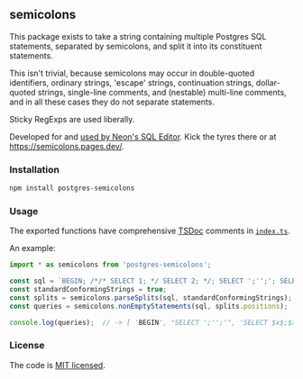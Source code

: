 ## semicolons

This package exists to take a string containing multiple Postgres SQL statements, separated by semicolons, and split it into its constituent statements.

This isn't trivial, because semicolons may occur in double-quoted identifiers, ordinary strings, 'escape' strings, continuation strings, dollar-quoted strings, single-line comments, and (nestable) multi-line comments, and in all these cases they do not separate statements.

Sticky RegExps are used liberally.

Developed for and [used by Neon's SQL Editor](https://neon.tech/blog/bringing-psqls-d-to-your-web-browser). Kick the tyres there or at https://semicolons.pages.dev/.

### Installation

```sh
npm install postgres-semicolons
```

### Usage

The exported functions have comprehensive [TSDoc](https://tsdoc.org/) comments in [`index.ts`](index.ts).

An example:

```javascript
import * as semicolons from 'postgres-semicolons';

const sql = `BEGIN; /*/* SELECT 1; */ SELECT 2; */; SELECT ';'';'; SELECT $x$;$x$; -- COMMIT;`;
const standardConformingStrings = true; 
const splits = semicolons.parseSplits(sql, standardConformingStrings);
const queries = semicolons.nonEmptyStatements(sql, splits.positions);

console.log(queries);  // -> [ 'BEGIN', "SELECT ';'';'", 'SELECT $x$;$x$' ]
```

### License

The code is [MIT licensed](LICENSE).
